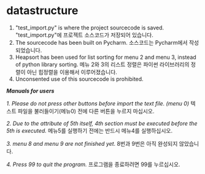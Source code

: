 # datastructure
1. "test_import.py" is where the project sourcecode is saved.
  "test_import.py"에 프로젝트 소스코드가 저장되어 있습니다.
2. The sourcecode has been built on Pycharm.
  소스코드는 Pycharm에서 작성되었습니다.
3. Heapsort has been used for list sorting for menu 2 and menu 3, instead of python library sorting.
  메뉴 2와 3의 리스트 정렬은 파이썬 라이브러리의 정렬이 아닌 힙정렬을 이용해서 이루어졌습니다.
4. Unconsented use of this sourcecode is prohibited.


___Manuals for users___

*1. Please do not press other buttons before import the text file. (menu 0)*
  텍스트 파일을 불러들이기(메뉴0) 전에 다른 버튼을 누르지 마십시오. 
  
*2. Due to the attribute of 5th itself, 4th section must be executed before the 5th is executed.*
  메뉴5를 실행하기 전에는 반드시 메뉴4를 실행하십시오.

*3. menu 8 and menu 9 are not finished yet.*
  8번과 9번은 아직 완성되지 않았습니다.

*4. Press 99 to quit the program.*
  프로그램을 종료하려면 99를 누르십시오.
